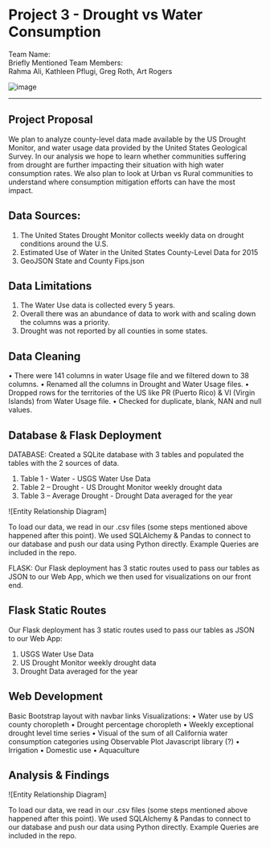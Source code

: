 # Project 3 - Drought vs Water Consumption

Team Name:  
         Briefly Mentioned 
Team Members:   
         Rahma Ali, Kathleen Pflugi, Greg Roth, Art Rogers


![image](https://user-images.githubusercontent.com/113714205/215357990-970a671b-2cce-4851-87a1-639689f9c121.png)


---

## Project Proposal

We plan to analyze county-level data made available by the US Drought Monitor, and water usage data provided by the United States Geological Survey. In our analysis we hope to learn whether communities suffering from drought are further impacting their situation with high water consumption rates. We also plan to look at Urban vs Rural communities to understand where consumption mitigation efforts can have the most impact.

## Data Sources:
1.	The United States Drought Monitor collects weekly data on drought conditions around the U.S.
2.	Estimated Use of Water in the United States County-Level Data for 2015
3.	GeoJSON State and County Fips.json 

## Data Limitations
1.	The Water Use data is collected every 5 years.
2.	Overall there was an abundance of data to work with and scaling down the columns was a priority.
3.	Drought was not reported by all counties in some states.

## Data Cleaning
•	There were 141 columns in water Usage file and we filtered down to 38 columns.
•	Renamed all the columns in Drought and Water Usage files.
•	Dropped rows for the territories of the US like PR (Puerto Rico) & VI (Virgin Islands) from Water Usage file.
•	Checked for duplicate, blank, NAN and null values.

## Database & Flask Deployment
DATABASE:
Created a SQLite database with 3 tables and populated the tables with the 2 sources of data.

1.	Table 1 - Water - USGS Water Use Data
2.	Table 2 – Drought - US Drought Monitor weekly drought data
3.	Table 3 – Average Drought - Drought Data averaged for the year

![Entity Relationship Diagram]

To load our data, we read in our .csv files (some steps mentioned above happened after this point). We used SQLAlchemy & Pandas to connect to our database and push our data using Python directly. Example Queries are included in the repo.

FLASK:
Our Flask deployment has 3 static routes used to pass our tables as JSON to our Web App, which we then used for visualizations on our front end.


## Flask Static Routes
Our Flask deployment has 3 static routes used to pass our tables as JSON to our Web App:
1.	USGS Water Use Data
2.	US Drought Monitor weekly drought data
3.	Drought Data averaged for the year

## Web Development
Basic Bootstrap layout with navbar links
Visualizations:
•	Water use by US county choropleth
•	Drought percentage choropleth
•	Weekly exceptional drought level time series
•	Visual of the sum of all California water consumption categories using Observable Plot Javascript library (?)
•	Irrigation
•	Domestic use
•	Aquaculture

## Analysis & Findings


![Entity Relationship Diagram]

To load our data, we read in our .csv files (some steps mentioned above happened after this point). We used SQLAlchemy & Pandas to connect to our database and push our data using Python directly. Example Queries are included in the repo.


